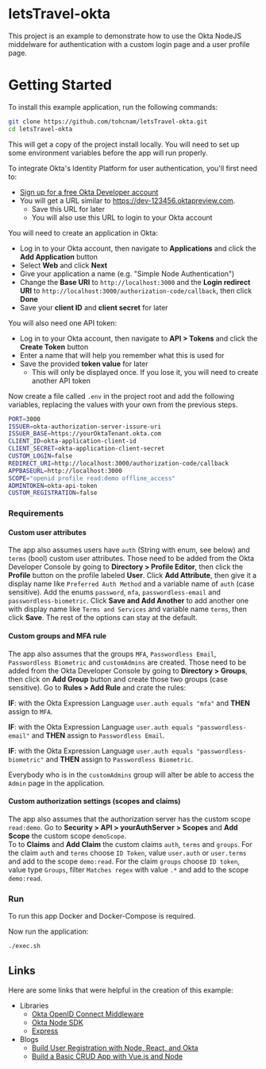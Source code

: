 # letsTravel-okta
This project is an example to demonstrate how to use the Okta NodeJS middelware for authentication with a custom login page and a user profile page. 

# Getting Started
To install this example application, run the following commands:
```bash
git clone https://github.com/tohcnam/letsTravel-okta.git
cd letsTravel-okta
```

This will get a copy of the project install locally. You will need to set up some environment variables before the app will run properly.

To integrate Okta's Identity Platform for user authentication, you'll first need to:

* [Sign up for a free Okta Developer account](https://www.okta.com/developer/signup/)
* You will get a URL similar to https://dev-123456.oktapreview.com.
  * Save this URL for later
  * You will also use this URL to login to your Okta account

You will need to create an application in Okta:

* Log in to your Okta account, then navigate to **Applications** and click the **Add Application** button
* Select **Web** and click **Next**
* Give your application a name (e.g. "Simple Node Authentication")
* Change the **Base URI** to `http://localhost:3000` and the **Login redirect URI** to `http://localhost:3000/authorization-code/callback`, then click **Done**
* Save your **client ID** and **client secret** for later

You will also need one API token:

* Log in to your Okta account, then navigate to **API > Tokens** and click the **Create Token** button
* Enter a name that will help you remember what this is used for
* Save the provided **token value** for later
  * This will only be displayed once. If you lose it, you will need to create another API token

Now create a file called `.env` in the project root and add the following variables, replacing the values with your own from the previous steps.

```bash
PORT=3000
ISSUER=okta-authorization-server-issure-uri
ISSUER_BASE=https://yourOktaTenant.okta.com
CLIENT_ID=okta-application-client-id
CLIENT_SECRET=okta-application-client-secret
CUSTOM_LOGIN=false
REDIRECT_URI=http://localhost:3000/authorization-code/callback
APPBASEURL=http://localhost:3000
SCOPE="openid profile read:demo offline_access"
ADMINTOKEN=okta-api-token
CUSTOM_REGISTRATION=false
```

### Requirements

#### Custom user attributes

The app also assumes users have `auth` (String with enum, see below) and `terms` (bool) custom user attributes. Those need to be added from the Okta Developer Console by going to **Directory > Profile Editor**, then click the **Profile** button on the profile labeled **User**. Click **Add Attribute**, then give it a display name like `Preferred Auth Method` and a variable name of `auth` (case sensitive). Add the enums `password`, `mfa`, `passwordless-email` and `passwordless-biometric`. Click **Save and Add Another** to add another one with display name like `Terms and Services` and variable name `terms`, then click **Save**. The rest of the options can stay at the default. 

#### Custom groups and MFA rule

The app also assumes that the groups `MFA`, `Passwordless Email`, `Passwordless Biometric` and `customAdmins` are created. Those need to be added from the Okta Developer Console by going to **Directory > Groups**, then click on **Add Group** button and create those two groups (case sensitive). Go to **Rules > Add Rule** and crate the rules:

**IF**: with the Okta Expression Language `user.auth equals "mfa"` and **THEN** assign to `MFA`.  

**IF**: with the Okta Expression Language `user.auth equals "passwordless-email"` and **THEN** assign to `Passwordless Email`.  

**IF**: with the Okta Expression Language `user.auth equals "passwordless-biometric"` and **THEN** assign to `Passwordless Biometric`.  

Everybody who is in the `customAdmins` group will alter be able to access the `Admin` page in the application. 

#### Custom authorization settings (scopes and claims)

The app also assumes that the authorization server has the custom scope `read:demo`. Go to **Security > API > yourAuthServer > Scopes** and **Add Scope** the custom scope `demoScope`.  
To to **Claims** and **Add Claim** the custom claims `auth`, `terms` and `groups`. For the claim `auth` and `terms` choose `ID Token`, value `user.auth` or `user.terms` and add to the scope `demo:read`. For the claim `groups` choose `ID token`, value type `Groups`, filter `Matches regex` with value `.*` and add to the scope `demo:read`. 

### Run

To run this app Docker and Docker-Compose is required. 

Now run the application:
```bash
./exec.sh
```

## Links

Here are some links that were helpful in the creation of this example:

* Libraries
  * [Okta OpenID Connect Middleware](https://github.com/okta/okta-oidc-js/tree/master/packages/oidc-middleware)
  * [Okta Node SDK](https://github.com/okta/okta-sdk-nodejs)
  * [Express](https://github.com/expressjs/express)
* Blogs
  * [Build User Registration with Node, React, and Okta](https://developer.okta.com/blog/2018/02/06/build-user-registration-with-node-react-and-okta)
  * [Build a Basic CRUD App with Vue.js and Node](https://developer.okta.com/blog/2018/02/15/build-crud-app-vuejs-node)
